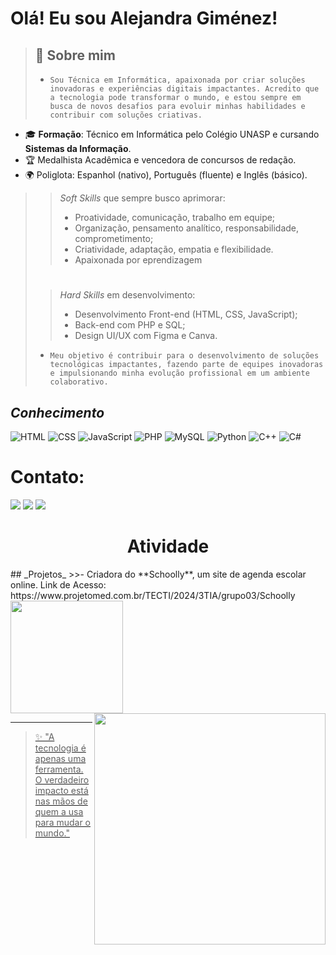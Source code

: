 # Olá! Eu sou Alejandra Giménez! 

>## 🚀 Sobre mim
>- `Sou Técnica em Informática, apaixonada por criar soluções inovadoras e experiências digitais impactantes. Acredito que a tecnologia pode transformar o mundo, e estou sempre em busca de novos desafios para evoluir minhas habilidades e contribuir com soluções criativas.`
- 🎓 **Formação**: Técnico em Informática pelo Colégio UNASP e cursando **Sistemas da Informação**.
- 🏆 Medalhista Acadêmica e vencedora de concursos de redação.
- 🌍 Poliglota: Espanhol (nativo), Português (fluente) e Inglês (básico).
>>_Soft Skills_ que sempre busco aprimorar:
  >>- Proatividade, comunicação, trabalho em equipe;
  >>- Organização, pensamento analítico, responsabilidade, comprometimento;
  >>- Criatividade, adaptação, empatia e flexibilidade.
  >>- Apaixonada por eprendizagem
>#
>>_Hard Skills_ em desenvolvimento:
  >>- Desenvolvimento Front-end (HTML, CSS, JavaScript);
  >>- Back-end com PHP e SQL;
  >>- Design UI/UX com Figma e Canva.
>- `Meu objetivo é contribuir para o desenvolvimento de soluções tecnológicas impactantes, fazendo parte de equipes inovadoras e impulsionando minha evolução profissional em um ambiente colaborativo.`

## _Conhecimento_
![HTML](https://img.shields.io/badge/HTML5-E34F26?style=for-the-badge&logo=html5&logoColor=white)
![CSS](https://img.shields.io/badge/CSS3-1572B6?style=for-the-badge&logo=css3&logoColor=white)
![JavaScript](https://img.shields.io/badge/JavaScript-F7DF1E?style=for-the-badge&logo=javascript&logoColor=black)
![PHP](https://img.shields.io/badge/PHP-777BB4?style=for-the-badge&logo=php&logoColor=white)
![MySQL](https://img.shields.io/badge/MySQL-4479A1?style=for-the-badge&logo=mysql&logoColor=white)
![Python](https://img.shields.io/badge/Python-3776AB?style=for-the-badge&logo=python&logoColor=white)
![C++](https://img.shields.io/badge/C%2B%2B-00599C?style=for-the-badge&logo=c%2B%2B&logoColor=white)
![C#](https://img.shields.io/badge/C%23-239120?style=for-the-badge&logo=csharp&logoColor=white)

#

# Contato: 
<div> 
  <a href="https://www.linkedin.com/in/alejandra-gim%C3%A9nez-a76b4828a/" target="_blank"><img src="https://img.shields.io/badge/-LinkedIn-%230077B5?style=for-the-badge&logo=linkedin&logoColor=white" target="_blank"></a> 
  <a href = "mailto:alemichgimenez@gmail.com"><img src="https://img.shields.io/badge/-Gmail-%23333?style=for-the-badge&logo=gmail&logoColor=white" target="_blank"></a>
  <a href="https://github.com/Ale-Gimenez" target="_blank"><img src="https://img.shields.io/badge/-GitHub-181717?style=for-the-badge&logo=github&logoColor=white" target="_blank"></a>
</div>

#

<h1 align="center"> Atividade </h1>
## _Projetos_
>>- Criadora do **Schoolly**, um site de agenda escolar online. Link de Acesso: https://www.projetomed.com.br/TECTI/2024/3TIA/grupo03/Schoolly
<a href="https://github.com/Ale-Gimenez">
  
<img loading="lazy" height="180em" src="https://github-readme-stats.vercel.app/api/top-langs/?username=Ale-Gimenez&layout=compact&langs_count=7&theme=chartreuse-dark"/>
<img  align="right" width= "370px" src= "https://github-readme-stats.vercel.app/api/top-langs/?username=Ale-Gimenez&theme=tokyonight&layout=pie&include_all_commits=true" />

---

> ✨ "A tecnologia é apenas uma ferramenta. O verdadeiro impacto está nas mãos de quem a usa para mudar o mundo."
